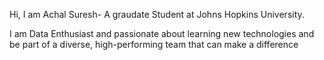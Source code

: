 Hi, I am Achal Suresh- A graudate Student at Johns Hopkins University. 

I am Data Enthusiast and passionate about learning new technologies and be part of a diverse, high-performing team that can make a difference
